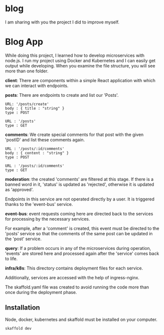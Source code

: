# blog
 I am sharing with you the project I did to improve myself.


# Blog App

While doing this project, I learned how to develop microservices with node.js. I run my project using 
Docker and Kubernetes and I can easily get output while developing. 
When you examine the file structure, you will see more than one folder.

**client**: There are components within a simple React application with which we can interact with endpoints.

**posts**: There are endpoints to create and list our 'Posts'.

```
URL: '/posts/create'
body : { title : "string" }
type : POST

URL : '/posts'
type : GET
```

**comments**: We create special comments for that post with the given 'postID' and list these comments again.
```
URL : '/posts/:id/comments'
body : { content : "string" }
type : POST

URL : '/posts/:id/comments'
type : GET
```

**moderation**: the created 'comments' are filtered at this stage. If there is a banned word in it, 'status' is updated as 'rejected', otherwise it is updated as 'approved'.

Endpoints in this service are not operated directly by a user. It is triggered thanks to the 'event-bus' service.


**event-bus**: event requests coming here are directed back to the services for processing by the necessary services.

For example, after a 'comment' is created, this event must be directed to the 'posts' service so that the comments of the same post can be updated in the 'post' service.

**query**: If a problem occurs in any of the microservices during operation, 'events' are stored here and processed again after the 'service' comes back to life.

**infra/k8s**: This directory contains deployment files for each service.

Additionally, services are accessed with the help of ingress-nginx.

The skaffold.yaml file was created to avoid running the code more than once during the deployment phase.

## Installation

Node, docker, kubernetes and skaffold must be installed on your computer.

```
skaffold dev
```